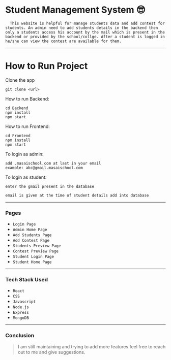 # Student Management System :sunglasses:

```
  This website is helpful for manage students data and add contest for students. An admin need to add students details in the backend then only a students access his account by the mail which is present in the backend or provided by the school/collge. After a student is logged in he/she can view the contest are available for them.
```

---

# How to Run Project

Clone the app

```
git clone <url>
```

How to run Backend:

```
cd Backend
npm install
npm start
```

How to run Frontend:

```
cd Frontend
npm install
npm start
```

To login as admin:

```
add .masaischool.com at last in your email
example: abc@gmail.masaischool.com

```

To login as student:

```
enter the gmail present in the database

email is given at the time of student details add into database

```

---

### Pages

- `Login Page`
- `Admin Home Page`
- `Add Students Page`
- `Add Contest Page`
- `Students Preview Page`
- `Contest Preview Page`
- `Student Login Page`
- `Student Home Page`

---

### Tech Stack Used

- `React`
- `CSS`
- `Javascript`
- `Node.js`
- `Express`
- `MongoDB`

---



### Conclusion

> I am still maintaining and trying to add more features feel free to reach out to me and give suggestions.

